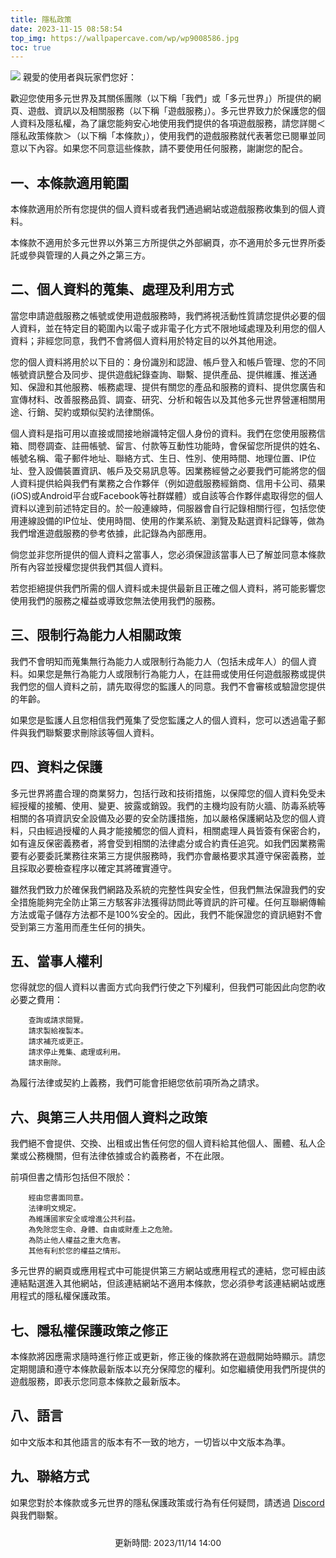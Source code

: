 ```yaml
---
title: 隱私政策
date: 2023-11-15 08:58:54
top_img: https://wallpapercave.com/wp/wp9008586.jpg
toc: true
---
```

![](https://cdn.discordapp.com/icons/1102552093912477696/eeca74bc742595ea3899ea95dc1a7ea5.png)
親愛的使用者與玩家們您好：

歡迎您使用多元世界及其關係團隊（以下稱「我們」或「多元世界」）所提供的網頁、遊戲、資訊以及相關服務（以下稱「遊戲服務」）。多元世界致力於保護您的個人資料及隱私權，為了讓您能夠安心地使用我們提供的各項遊戲服務，請您詳閱＜隱私政策條款＞（以下稱「本條款」），使用我們的遊戲服務就代表著您已閱畢並同意以下內容。如果您不同意這些條款，請不要使用任何服務，謝謝您的配合。

## 一、本條款適用範圍
本條款適用於所有您提供的個人資料或者我們通過網站或遊戲服務收集到的個人資料。

本條款不適用於多元世界以外第三方所提供之外部網頁，亦不適用於多元世界所委託或參與管理的人員之外之第三方。

## 二、個人資料的蒐集、處理及利用方式
當您申請遊戲服務之帳號或使用遊戲服務時，我們將視活動性質請您提供必要的個人資料，並在特定目的範圍內以電子或非電子化方式不限地域處理及利用您的個人資料；非經您同意，我們不會將個人資料用於特定目的以外其他用途。

您的個人資料將用於以下目的：身份識別和認證、帳戶登入和帳戶管理、您的不同帳號資訊整合及同步、提供遊戲紀錄查詢、聯繫、提供產品、提供維護、推送通知、保證和其他服務、帳務處理、提供有關您的產品和服務的資料、提供您廣告和宣傳材料、改善服務品質、調查、研究、分析和報告以及其他多元世界營運相關用途、行銷、契約或類似契約法律關係。

個人資料是指可用以直接或間接地辦識特定個人身份的資料。我們在您使用服務信箱、問卷調查、註冊帳號、留言、付款等互動性功能時，會保留您所提供的姓名、帳號名稱、電子郵件地址、聯絡方式、生日、性別、使用時間、地理位置、IP位址、登入設備裝置資訊、帳戶及交易訊息等。因業務經營之必要我們可能將您的個人資料提供給與我們有業務之合作夥伴（例如遊戲服務經銷商、信用卡公司、蘋果(iOS)或Android平台或Facebook等社群媒體）或自該等合作夥伴處取得您的個人資料以達到前述特定目的。於一般連線時，伺服器會自行記錄相關行徑，包括您使用連線設備的IP位址、使用時間、使用的作業系統、瀏覽及點選資料記錄等，做為我們增進遊戲服務的參考依據，此記錄為內部應用。

倘您並非您所提供的個人資料之當事人，您必須保證該當事人已了解並同意本條款所有內容並授權您提供我們其個人資料。

若您拒絕提供我們所需的個人資料或未提供最新且正確之個人資料，將可能影響您使用我們的服務之權益或導致您無法使用我們的服務。

## 三、限制行為能力人相關政策
我們不會明知而蒐集無行為能力人或限制行為能力人（包括未成年人）的個人資料。如果您是無行為能力人或限制行為能力人，在註冊或使用任何遊戲服務或提供我們您的個人資料之前，請先取得您的監護人的同意。我們不會審核或驗證您提供的年齡。

如果您是監護人且您相信我們蒐集了受您監護之人的個人資料，您可以透過電子郵件與我們聯繫要求刪除該等個人資料。

## 四、資料之保護
多元世界將盡合理的商業努力，包括行政和技術措施，以保障您的個人資料免受未經授權的接觸、使用、變更、披露或銷毀。我們的主機均設有防火牆、防毒系統等相關的各項資訊安全設備及必要的安全防護措施，加以嚴格保護網站及您的個人資料，只由經過授權的人員才能接觸您的個人資料，相關處理人員皆簽有保密合約，如有違反保密義務者，將會受到相關的法律處分或合約責任追究。如我們因業務需要有必要委託業務往來第三方提供服務時，我們亦會嚴格要求其遵守保密義務，並且採取必要檢查程序以確定其將確實遵守。

雖然我們致力於確保我們網路及系統的完整性與安全性，但我們無法保證我們的安全措施能夠完全防止第三方駭客非法獲得訪問此等資訊的許可權。任何互聯網傳輸方法或電子儲存方法都不是100%安全的。因此，我們不能保證您的資訊絕對不會受到第三方濫用而產生任何的損失。

## 五、當事人權利
您得就您的個人資料以書面方式向我們行使之下列權利，但我們可能因此向您酌收必要之費用：
```
    查詢或請求閱覽。
    請求製給複製本。
    請求補充或更正。
    請求停止蒐集、處理或利用。
    請求刪除。
```
為履行法律或契約上義務，我們可能會拒絕您依前項所為之請求。

## 六、與第三人共用個人資料之政策
我們絕不會提供、交換、出租或出售任何您的個人資料給其他個人、團體、私人企業或公務機關，但有法律依據或合約義務者，不在此限。

前項但書之情形包括但不限於：
```
    經由您書面同意。
    法律明文規定。
    為維護國家安全或增進公共利益。
    為免除您生命、身體、自由或財產上之危險。
    為防止他人權益之重大危害。
    其他有利於您的權益之情形。
```

多元世界的網頁或應用程式中可能提供第三方網站或應用程式的連結，您可經由該連結點選進入其他網站，但該連結網站不適用本條款，您必須參考該連結網站或應用程式的隱私權保護政策。

## 七、隱私權保護政策之修正
本條款將因應需求隨時進行修正或更新，修正後的條款將在遊戲開始時顯示。請您定期閱讀和遵守本條款最新版本以充分保障您的權利。如您繼續使用我們所提供的遊戲服務，即表示您同意本條款之最新版本。

## 八、語言
如中文版本和其他語言的版本有不一致的地方，一切皆以中文版本為準。

## 九、聯絡方式
如果您對於本條款或多元世界的隱私保護政策或行為有任何疑問，請透過 <a href="//dc.mwdmc.dev" target="_blank">Discord</a> 與我們聯繫。

<span style="margin: 1.5rem auto; display: block; max-width: 90%; text-align: center; font-size: 0.85rem;">更新時間: 2023/11/14 14:00</span>